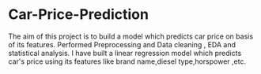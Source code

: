 # Car-Price-Prediction

The aim of this project is to build a model which predicts car price on basis of its features.
Performed Preprocessing and Data cleaning , EDA and statistical analysis.
I have built a linear regression model which predicts car's price using its features like brand name,diesel type,horspower ,etc.
